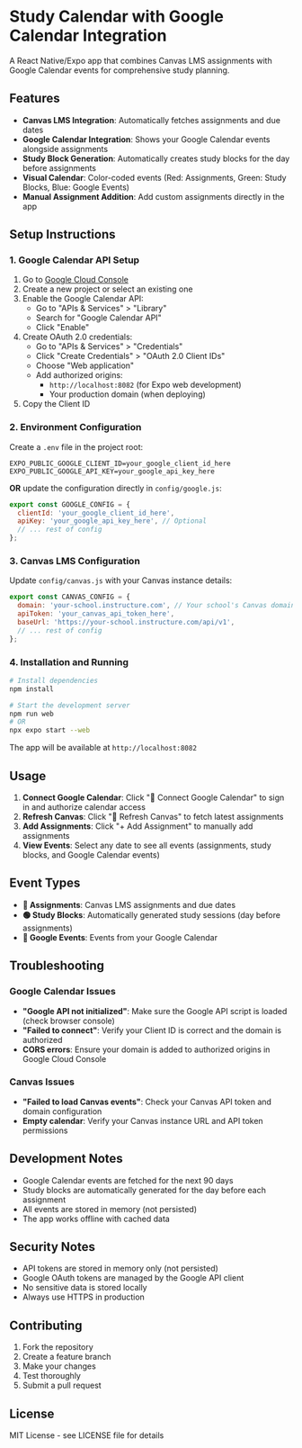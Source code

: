 # Study Calendar with Google Calendar Integration

A React Native/Expo app that combines Canvas LMS assignments with Google Calendar events for comprehensive study planning.

## Features

- **Canvas LMS Integration**: Automatically fetches assignments and due dates
- **Google Calendar Integration**: Shows your Google Calendar events alongside assignments
- **Study Block Generation**: Automatically creates study blocks for the day before assignments
- **Visual Calendar**: Color-coded events (Red: Assignments, Green: Study Blocks, Blue: Google Events)
- **Manual Assignment Addition**: Add custom assignments directly in the app

## Setup Instructions

### 1. Google Calendar API Setup

1. Go to [Google Cloud Console](https://console.cloud.google.com/)
2. Create a new project or select an existing one
3. Enable the Google Calendar API:
   - Go to "APIs & Services" > "Library"
   - Search for "Google Calendar API"
   - Click "Enable"
4. Create OAuth 2.0 credentials:
   - Go to "APIs & Services" > "Credentials"
   - Click "Create Credentials" > "OAuth 2.0 Client IDs"
   - Choose "Web application"
   - Add authorized origins:
     - `http://localhost:8082` (for Expo web development)
     - Your production domain (when deploying)
5. Copy the Client ID

### 2. Environment Configuration

Create a `.env` file in the project root:

```env
EXPO_PUBLIC_GOOGLE_CLIENT_ID=your_google_client_id_here
EXPO_PUBLIC_GOOGLE_API_KEY=your_google_api_key_here
```

**OR** update the configuration directly in `config/google.js`:

```javascript
export const GOOGLE_CONFIG = {
  clientId: 'your_google_client_id_here',
  apiKey: 'your_google_api_key_here', // Optional
  // ... rest of config
};
```

### 3. Canvas LMS Configuration

Update `config/canvas.js` with your Canvas instance details:

```javascript
export const CANVAS_CONFIG = {
  domain: 'your-school.instructure.com', // Your school's Canvas domain
  apiToken: 'your_canvas_api_token_here',
  baseUrl: 'https://your-school.instructure.com/api/v1',
  // ... rest of config
};
```

### 4. Installation and Running

```bash
# Install dependencies
npm install

# Start the development server
npm run web
# OR
npx expo start --web
```

The app will be available at `http://localhost:8082`

## Usage

1. **Connect Google Calendar**: Click "📅 Connect Google Calendar" to sign in and authorize calendar access
2. **Refresh Canvas**: Click "🔄 Refresh Canvas" to fetch latest assignments
3. **Add Assignments**: Click "+ Add Assignment" to manually add assignments
4. **View Events**: Select any date to see all events (assignments, study blocks, and Google Calendar events)

## Event Types

- **🔴 Assignments**: Canvas LMS assignments and due dates
- **🟢 Study Blocks**: Automatically generated study sessions (day before assignments)
- **🔵 Google Events**: Events from your Google Calendar

## Troubleshooting

### Google Calendar Issues
- **"Google API not initialized"**: Make sure the Google API script is loaded (check browser console)
- **"Failed to connect"**: Verify your Client ID is correct and the domain is authorized
- **CORS errors**: Ensure your domain is added to authorized origins in Google Cloud Console

### Canvas Issues
- **"Failed to load Canvas events"**: Check your Canvas API token and domain configuration
- **Empty calendar**: Verify your Canvas instance URL and API token permissions

## Development Notes

- Google Calendar events are fetched for the next 90 days
- Study blocks are automatically generated for the day before each assignment
- All events are stored in memory (not persisted)
- The app works offline with cached data

## Security Notes

- API tokens are stored in memory only (not persisted)
- Google OAuth tokens are managed by the Google API client
- No sensitive data is stored locally
- Always use HTTPS in production

## Contributing

1. Fork the repository
2. Create a feature branch
3. Make your changes
4. Test thoroughly
5. Submit a pull request

## License

MIT License - see LICENSE file for details
